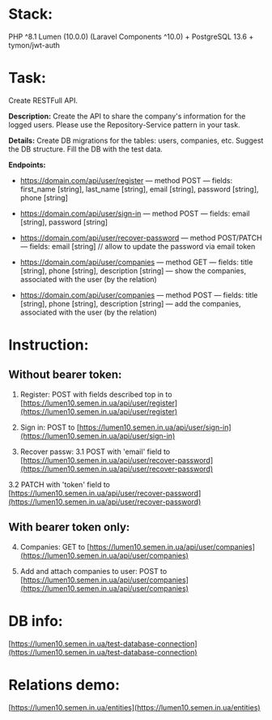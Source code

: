 # **Stack:**
PHP ^8.1 Lumen (10.0.0) (Laravel Components ^10.0) + PostgreSQL 13.6 + tymon/jwt-auth


# **Task:**
Create RESTFull API.


**Description:**
Create the API to share the company's information for the logged users.
Please use the Repository-Service pattern in your task.


**Details:**
Create DB migrations for the tables: users, companies, etc.
Suggest the DB structure. Fill the DB with the test data.


**Endpoints:**
- https://domain.com/api/user/register
— method POST
— fields: first_name [string], last_name [string], email [string], password [string],
phone [string]


- https://domain.com/api/user/sign-in
— method POST
— fields: email [string], password [string]


- https://domain.com/api/user/recover-password
— method POST/PATCH
— fields: email [string] // allow to update the password via email token


- https://domain.com/api/user/companies
— method GET
— fields: title [string], phone [string], description [string]
— show the companies, associated with the user (by the relation)


- https://domain.com/api/user/companies
— method POST
— fields: title [string], phone [string], description [string]
— add the companies, associated with the user (by the relation)



# **Instruction:**
## **Without bearer token:**
1. Register:
POST with fields described top in to [https://lumen10.semen.in.ua/api/user/register](https://lumen10.semen.in.ua/api/user/register)


2. Sign in:
POST to [https://lumen10.semen.in.ua/api/user/sign-in](https://lumen10.semen.in.ua/api/user/sign-in)


3. Recover passw:
3.1 POST with 'email' field to [https://lumen10.semen.in.ua/api/user/recover-password](https://lumen10.semen.in.ua/api/user/recover-password)
   
3.2 PATCH with 'token' field to [https://lumen10.semen.in.ua/api/user/recover-password](https://lumen10.semen.in.ua/api/user/recover-password)



## **With bearer token only:**
4. Companies:
GET to [https://lumen10.semen.in.ua/api/user/companies](https://lumen10.semen.in.ua/api/user/companies)


5. Add and attach companies to user:
POST to [https://lumen10.semen.in.ua/api/user/companies](https://lumen10.semen.in.ua/api/user/companies)



# **DB info:**
[https://lumen10.semen.in.ua/test-database-connection](https://lumen10.semen.in.ua/test-database-connection)



# **Relations demo:**
[https://lumen10.semen.in.ua/entities](https://lumen10.semen.in.ua/entities)
